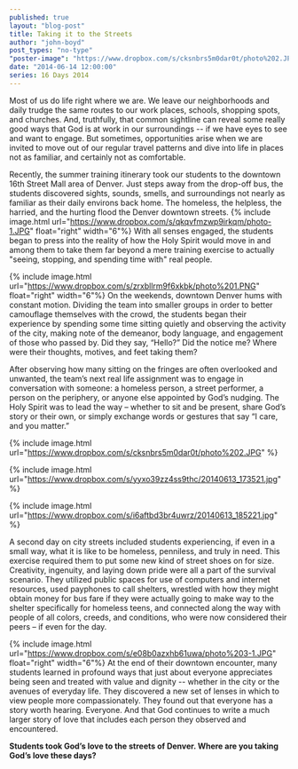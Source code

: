```yaml
---
published: true
layout: "blog-post"
title: Taking it to the Streets
author: "john-boyd"
post_types: "no-type"
"poster-image": "https://www.dropbox.com/s/cksnbrs5m0dar0t/photo%202.JPG"
date: "2014-06-14 12:00:00"
series: 16 Days 2014
---
```


Most of us do life right where we are.  We leave our neighborhoods and daily trudge the same routes to our work places, schools, shopping spots, and churches.  And, truthfully, that common sightline can reveal some really good ways that God is at work in our surroundings -- if we have eyes to see and want to engage.  But sometimes, opportunities arise when we are invited to move out of our regular travel patterns and dive into life in places not as familiar, and certainly not as comfortable.
 
Recently, the summer training itinerary took our students to the downtown 16th Street Mall area of Denver.  Just steps away from the drop-off bus, the students discovered sights, sounds, smells, and surroundings not nearly as familiar as their daily environs back home.  The homeless, the helpless, the harried, and the hurting flood the Denver downtown streets.  {% include image.html url="https://www.dropbox.com/s/qkqvfmzwp9irkqm/photo-1.JPG" float="right" width="6"%} With all senses engaged, the students began to press into the reality of how the Holy Spirit would move in and among them to take them far beyond a mere training exercise to actually "seeing, stopping, and spending time with" real people.
 
{% include image.html url="https://www.dropbox.com/s/zrxbllrm9f6xkbk/photo%201.PNG" float="right" width="6"%} On the weekends, downtown Denver hums with constant motion.  Dividing the team into smaller groups in order to better camouflage themselves with the crowd, the students began their experience by spending some time sitting quietly and observing the activity of the city, making note of the demeanor, body language, and engagement of those who passed by.  Did they say, “Hello?”  Did the notice me?  Where were their thoughts,   motives, and feet taking them?  

After observing how many sitting on the fringes are often overlooked and unwanted, the team’s next real life assignment was to engage in conversation with someone: a homeless person, a street performer, a person on the periphery, or anyone else appointed by God’s nudging.  The Holy Spirit was to lead the way – whether to sit and be present, share God’s story or their own, or simply exchange words or gestures that say “I care, and you matter.” 

{% include image.html url="https://www.dropbox.com/s/cksnbrs5m0dar0t/photo%202.JPG" %}

{% include image.html url="https://www.dropbox.com/s/yyxo39zz4ss9thc/20140613_173521.jpg" %}

{% include image.html url="https://www.dropbox.com/s/i6aftbd3br4uwrz/20140613_185221.jpg" %}
 
A second day on city streets included students experiencing, if even in a small way, what it is like to be homeless, penniless, and truly in need.  This exercise required them to put some new kind of street shoes on for size.  Creativity, ingenuity, and laying down pride were all a part of the survival scenario.  They utilized public spaces for use of computers and internet resources, used payphones to call shelters, wrestled with how they might obtain money for bus fare if they were actually going to make way to the shelter specifically for homeless teens, and connected along the way with people of all colors, creeds, and conditions, who were now considered their peers – if even for the day.  
 
{% include image.html url="https://www.dropbox.com/s/e08b0azxhb61uwa/photo%203-1.JPG" float="right" width="6"%} At the end of their downtown encounter, many students learned in profound ways that just about everyone appreciates being seen and treated with value and dignity -- whether in the city or the avenues of everyday life.  They discovered a new set of lenses in which to view people more compassionately.  They found out that everyone has a story worth hearing.  Everyone.  And that God continues to write a much larger story of love that includes each person they observed and encountered. 

**Students took God’s love to the streets of Denver.  Where are you taking God’s love these days?**
